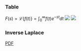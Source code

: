 ### Table
$F(s) = \mathscr{L}\{f(t)\} = \displaystyle\int_0^\infty f(t)e^{-st}dt$
![](https://drive.google.com/uc?export=view&id=109X4oE86G-CSVLATlHuWeKVzkFMgfRFW)
![](https://drive.google.com/uc?export=view&id=10CJOqNqdX_xo-B19fxvackPYhJWYIZGg)

### Inverse Laplace
[PDF](https://drive.google.com/file/d/10RTLo4BTvl88-6DMyCfjoazJIECaOYdR/view?usp=sharing)

